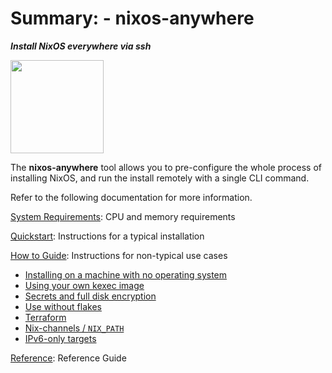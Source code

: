 # Summary: - nixos-anywhere

**_Install NixOS everywhere via ssh_**

<img title="" src="https://raw.githubusercontent.com/numtide/nixos-anywhere/main/docs/logo.png" alt="" width="149">

The **nixos-anywhere** tool allows you to pre-configure the whole process of
installing NixOS, and run the install remotely with a single CLI command.

Refer to the following documentation for more information.

[System Requirements](./requirements.md): CPU and memory requirements

[Quickstart](./quickstart.md): Instructions for a typical installation

[How to Guide](./howtos/INDEX.md): Instructions for non-typical use cases

- [Installing on a machine with no operating system](./howtos/no-os.md)
- [Using your own kexec image](./howtos/custom-kexec.md)
- [Secrets and full disk encryption](./howtos/secrets.md)
- [Use without flakes](./howtos/use-without-flakes.md)
- [Terraform](./howtos/terraform.md)
- [Nix-channels / `NIX_PATH`](./howtos/nix-path.md)
- [IPv6-only targets](./howtos/ipv6.md)

[Reference](./reference.md): Reference Guide
